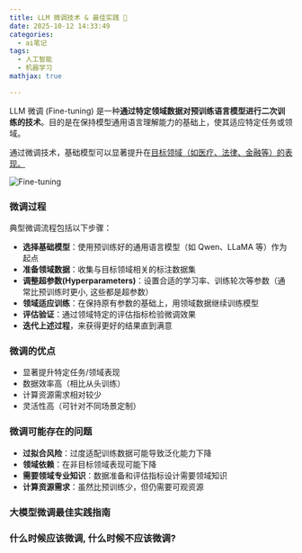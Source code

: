 ```yaml
---
title: LLM 微调技术 & 最佳实践 🚧
date: 2025-10-12 14:33:49
categories:
  - ai笔记
tags:
  - 人工智能
  - 机器学习
mathjax: true

---
```


LLM 微调 (Fine-tuning) 是一种**通过特定领域数据对预训练语言模型进行二次训练的技术**。目的是在保持模型通用语言理解能力的基础上，使其适应特定任务或领域。

通过微调技术，基础模型可以显著提升在<u>目标领域（如医疗、法律、金融等）的表现。</u>

![Fine-tuning](https://github.com/user-attachments/assets/b21a5b57-0e14-45b2-afdc-cdcab44fc25c)

### 微调过程
典型微调流程包括以下步骤：

* **选择基础模型**：使用预训练好的通用语言模型（如 Qwen、LLaMA 等）作为起点
* **准备领域数据**：收集与目标领域相关的标注数据集
* **调整超参数(Hyperparameters)**：设置合适的学习率、训练轮次等参数（通常比预训练时更小, 这些都是超参数）
* **领域适应训练**：在保持原有参数的基础上，用领域数据继续训练模型
* **评估验证**：通过领域特定的评估指标检验微调效果
* **迭代上述过程**，来获得更好的结果直到满意

### 微调的优点

* 显著提升特定任务/领域表现
* 数据效率高（相比从头训练）
* 计算资源需求相对较少
* 灵活性高（可针对不同场景定制）

### 微调可能存在的问题

* **过拟合风险**：过度适配训练数据可能导致泛化能力下降
* **领域依赖**：在非目标领域表现可能下降
* **需要领域专业知识**：数据准备和评估指标设计需要领域知识
* **计算资源需求**：虽然比预训练少，但仍需要可观资源

### 大模型微调最佳实践指南

### 什么时候应该微调, 什么时候不应该微调?
